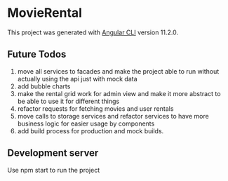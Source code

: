# MovieRental

This project was generated with [Angular CLI](https://github.com/angular/angular-cli) version 11.2.0.

## Future Todos
1. move all services to facades and make the project able to run without actually using the api just with mock data
2. add bubble charts
3. make the rental grid work for admin view and make it more abstract to be able to use it for different things
4. refactor requests for fetching movies and user rentals
5. move calls to storage services and refactor services to have more business logic for easier usage by components
6. add build process for production and mock builds.

## Development server
Use npm start to run the project